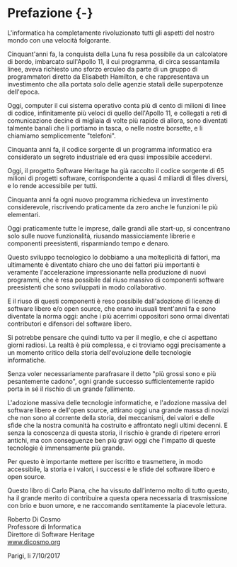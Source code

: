 
# Prefazione {-}

L'informatica ha completamente rivoluzionato tutti gli aspetti del nostro mondo
con una velocità  folgorante.

Cinquant'anni fa, la conquista della Luna fu resa possibile da un calcolatore
di bordo, imbarcato sull'Apollo 11, il cui programma, di circa sessantamila
linee, aveva richiesto uno sforzo erculeo da parte di un gruppo di programmatori
diretto da Elisabeth Hamilton, e che rappresentava un investimento che alla
portata solo delle agenzie statali delle superpotenze dell'epoca.

Oggi, computer il cui sistema operativo conta più di cento di milioni di linee
di codice, infinitamente più veloci di quello dell'Apollo 11, e collegati a
reti di comunicazione decine di migliaia di volte più rapide di allora, sono
diventati talmente banali che li portiamo in tasca, o nelle nostre borsette,
e li chiamiamo semplicemente "telefoni".

Cinquanta anni fa, il codice sorgente di un programma informatico era considerato
un segreto industriale ed era quasi impossibile accedervi.

Oggi, il progetto Software Heritage ha già raccolto il codice sorgente di 65
milioni di progetti software, corrispondente a quasi 4 miliardi di files diversi, e lo rende accessibile per tutti.

Cinquanta anni fa ogni nuovo programma richiedeva un investimento considerevole,
riscrivendo praticamente da zero anche le funzioni le più elementari.

Oggi praticamente tutte le imprese, dalle grandi alle start-up, si concentrano
solo sulle nuove funzionalità, riusando massicciamente librerie e componenti
preesistenti, risparmiando tempo e denaro.

Questo sviluppo tecnologico lo dobbiamo a una molteplicità di fattori, ma
ultimamente è diventato chiaro che uno dei fattori più importanti è veramente
l'accelerazione impressionante nella produzione di nuovi programmi, che è resa
possibile dal riuso massivo di componenti software preesistenti che sono sviluppati
in modo collaborativo.

E il riuso di questi componenti è reso possibile dall'adozione di licenze di
software libero e/o open source, che erano inusuali trent'anni fa e sono
diventate la norma oggi: anche i più acerrimi oppositori sono ormai diventati
contributori e difensori del software libero.

Si potrebbe pensare che quindi tutto va per il meglio, e che ci aspettano giorni
radiosi. La realtà è più complessa, e ci troviamo oggi precisamente a un
momento critico della storia dell'evoluzione delle tecnologie informatiche.

Senza voler necessariamente parafrasare il detto "più grossi sono e più
pesantemente cadono", ogni grande successo sufficientemente rapido porta in sé
il rischio di un grande fallimento.

L'adozione massiva delle tecnologie informatiche, e l'adozione massiva del
software libero e dell'open source, attirano oggi una grande massa di novizi che
non sono al corrente della storia, dei meccanismi, dei valori e delle sfide che
la nostra comunità ha costruito e affrontato negli ultimi decenni. E senza
la conoscenza di questa storia, il rischio è grande di ripetere errori antichi,
ma con conseguenze ben più gravi oggi che l'impatto di queste tecnologie è
immensamente più grande.

Per questo è importante mettere per iscritto e trasmettere, in modo
accessibile, la storia e i valori, i successi e le sfide del software libero e
open source.

Questo libro di Carlo Piana, che ha vissuto dall'interno molto di tutto questo,
ha il grande merito di contribuire a questa opera necessaria di trasmissione con
brio e buon umore, e ne raccomando sentitamente la piacevole lettura.


Roberto Di Cosmo  
Professore di Informatica  
Direttore di Software Heritage  
www.dicosmo.org

Parigi, li 7/10/2017
